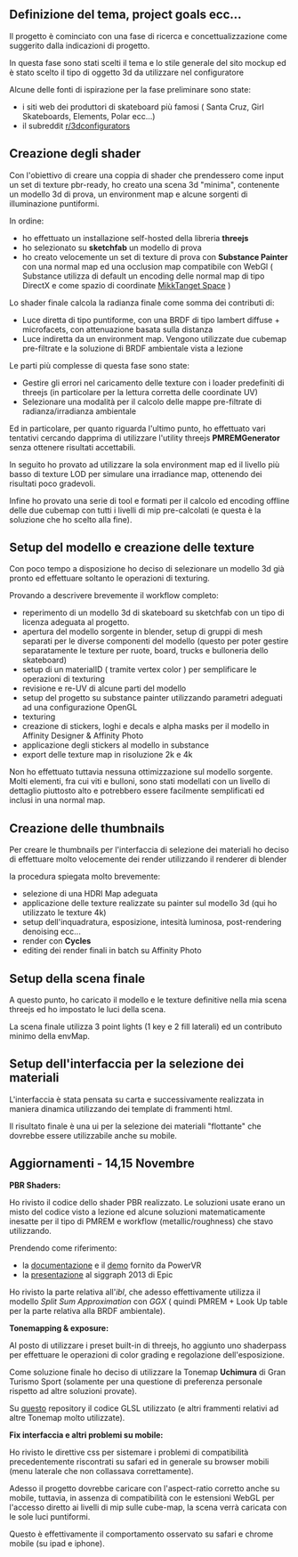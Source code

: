 ## Definizione del tema, project goals ecc...
Il progetto è cominciato con una fase di ricerca e concettualizzazione come suggerito dalla indicazioni di progetto.

In questa fase sono stati scelti il tema e lo stile generale del sito mockup ed è stato scelto il tipo di oggetto 3d da utilizzare nel configuratore

Alcune delle fonti di ispirazione per la fase preliminare sono state:
- i siti web dei produttori di skateboard più famosi ( Santa Cruz, Girl Skateboards, Elements, Polar ecc...)
- il subreddit [r/3dconfigurators](https://www.reddit.com/r/3dconfigurators/)

## Creazione degli shader
Con l'obiettivo di creare una coppia di shader che prendessero come input un set di texture pbr-ready, ho creato una scena 3d "minima", contenente un modello 3d di prova, un environment map e alcune sorgenti di illuminazione puntiformi.

In ordine:
- ho effettuato un installazione self-hosted della libreria **threejs**
- ho selezionato su **sketchfab** un modello di prova
- ho creato velocemente un set di texture di prova con **Substance Painter** con una normal map ed una occlusion map compatibile con WebGl ( Substance utilizza di default un encoding delle normal map di tipo DirectX e come spazio di coordinate [MikkTanget Space](http://www.mikktspace.com/) )

Lo shader finale calcola la radianza finale come somma dei contributi di:
- Luce diretta di tipo puntiforme, con una BRDF di tipo lambert diffuse + microfacets, con attenuazione basata sulla distanza
- Luce indiretta da un environment map. Vengono utilizzate due cubemap pre-filtrate e la soluzione di BRDF ambientale vista a lezione

Le parti più complesse di questa fase sono state:
- Gestire gli errori nel caricamento delle texture con i loader predefiniti di threejs (in particolare per la lettura corretta delle coordinate UV)
- Selezionare una modalità per il calcolo delle mappe pre-filtrate di radianza/irradianza ambientale

Ed in particolare, per quanto riguarda l'ultimo punto, ho effettuato vari tentativi cercando dapprima di utilizzare l'utility threejs **PMREMGenerator** senza ottenere risultati accettabili.

In seguito ho provato ad utilizzare la sola environment map ed il livello più basso di texture LOD per simulare una irradiance map, ottenendo dei risultati poco gradevoli.

Infine ho provato una serie di tool e formati per il calcolo ed encoding offline delle due cubemap con tutti i livelli di mip pre-calcolati (e questa è la soluzione che ho scelto alla fine).

## Setup del modello e creazione delle texture
Con poco tempo a disposizione ho deciso di selezionare un modello 3d già pronto ed effettuare soltanto le operazioni di texturing.

Provando a descrivere brevemente il workflow completo:
- reperimento di un modello 3d di skateboard su sketchfab con un tipo di licenza adeguata al progetto.
- apertura del modello sorgente in blender, setup di gruppi di mesh separati per le diverse componenti del modello (questo per poter gestire separatamente le texture per ruote, board, trucks e bulloneria dello skateboard)
- setup di un materialID ( tramite vertex color ) per semplificare le operazioni di texturing
- revisione e re-UV di alcune parti del modello
- setup del progetto su substance painter utilizzando parametri adeguati ad una configurazione OpenGL
- texturing
- creazione di stickers, loghi e decals e alpha masks per il modello in Affinity Designer & Affinity Photo
- applicazione degli stickers al modello in substance
- export delle texture map in risoluzione 2k e 4k

Non ho effettuato tuttavia nessuna ottimizzazione sul modello sorgente. Molti elementi, fra cui viti e bulloni, sono stati modellati con un livello di dettaglio piuttosto alto e potrebbero essere facilmente semplificati ed inclusi in una normal map.

## Creazione delle thumbnails
Per creare le thumbnails per l'interfaccia di selezione dei materiali ho deciso di effettuare molto velocemente dei render utilizzando il renderer di blender

la procedura spiegata molto brevemente:
- selezione di una HDRI Map adeguata
- applicazione delle texture realizzate su painter sul modello 3d (qui ho utilizzato le texture 4k)
- setup dell'inquadratura, esposizione, intesità luminosa, post-rendering denoising ecc...
- render con **Cycles**
- editing dei render finali in batch su Affinity Photo

## Setup della scena finale
A questo punto, ho caricato il modello e le texture definitive nella mia scena threejs ed ho impostato le luci della scena.

La scena finale utilizza 3 point lights (1 key e 2 fill laterali) ed un contributo minimo della envMap.

## Setup dell'interfaccia per la selezione dei materiali
L'interfaccia è stata pensata su carta e successivamente realizzata in maniera dinamica utilizzando dei template di frammenti html.

Il risultato finale è una ui per la selezione dei materiali "flottante" che dovrebbe essere utilizzabile anche su mobile.

## Aggiornamenti - 14,15 Novembre

**PBR Shaders:**

Ho rivisto il codice dello shader PBR realizzato. Le soluzioni usate erano un misto del codice visto a lezione ed alcune soluzioni matematicamente inesatte per il tipo di PMREM e workflow (metallic/roughness) che stavo utilizzando.

Prendendo come riferimento:
- la [documentazione](https://docs.imgtec.com/Graphics_Techniques/PBR_with_IBL_for_PVR/topics/pbr_ibl_introduction.html) e il [demo](https://github.com/powervr-graphics/Native_SDK/tree/master/examples/OpenGLES/ImageBasedLighting) fornito da PowerVR
- la [presentazione](https://cdn2.unrealengine.com/Resources/files/2013SiggraphPresentationsNotes-26915738.pdf) al siggraph 2013 di Epic

Ho rivisto la parte relativa all'_ibl_, che adesso effettivamente utilizza il modello _Split Sum Approximation_ con _GGX_ ( quindi PMREM + Look Up table per la parte relativa alla BRDF ambientale).

**Tonemapping & exposure:**

Al posto di utilizzare i preset built-in di threejs, ho aggiunto uno shaderpass per effettuare le operazioni di color grading e regolazione dell'esposizione.

Come soluzione finale ho deciso di utilizzare la Tonemap **Uchimura** di Gran Turismo Sport (solamente per una questione di preferenza personale rispetto ad altre soluzioni provate).

Su [questo](https://github.com/dmnsgn/glsl-tone-map) repository il codice GLSL utilizzato (e altri frammenti relativi ad altre Tonemap molto utilizzate).

**Fix interfaccia e altri problemi su mobile:**

Ho rivisto le direttive css per sistemare i problemi di compatibilità precedentemente riscontrati su safari ed in generale su browser mobili (menu laterale che non collassava correttamente).

Adesso il progetto dovrebbe caricare con l'aspect-ratio corretto anche su mobile, tuttavia, in assenza di compatibilità con le estensioni WebGL per l'accesso diretto ai livelli di mip sulle cube-map, la scena verrà caricata con le sole luci puntiformi.

Questo è effettivamente il comportamento osservato su safari e chrome mobile (su ipad e iphone).